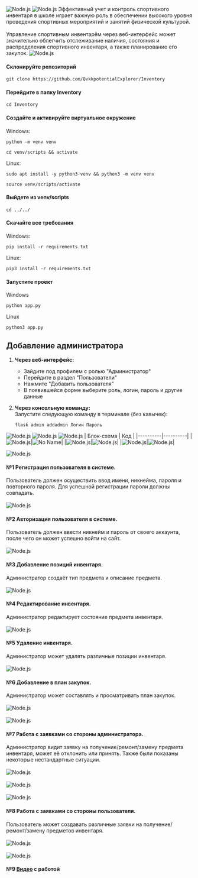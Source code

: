 ![Node.js](/docs/img/InventoryCRM.png)
![Node.js](/docs/img/About.png)
Эффективный учет и контроль спортивного инвентаря в школе играет
важную роль в обеспечении высокого уровня проведения спортивных
мероприятий и занятий физической культурой. \
\
Управление спортивным инвентарём через веб-интерфейс может значительно облегчить отслеживание наличия, состояния и
распределения спортивного инвентаря, а также планирование его закупок.
![Node.js](/docs/img/Start.png)
  #### Склонируйте репозиторий
  ```
  git clone https://github.com/QvkkpotentialExplorer/Inventory
  ```
  #### Перейдите в папку Inventory
  ```
  cd Inventory
  ```
  #### Создайте и активируйте виртуальное окружение 
  Windows:
  ```
  python -m venv venv
  ```
  ```
  cd venv/scripts && activate
  ```
  Linux:
  ```
  sudo apt install -y python3-venv && python3 -m venv venv
  ```
  ```
  source venv/scripts/activate
  ```
  #### Выйдете из venv/scripts
  ```
  cd ../../
  ```
  #### Скачайте все требования
  Windows:
  ```
  pip install -r requirements.txt
  ```
  Linux:
  ```
  pip3 install -r requirements.txt
  ```
   #### Запустите проект
   Windows
  ```
  python app.py
  ```
  Linux
  ```
python3 app.py
  ```
## Добавление администратора  
1. **Через веб-интерфейс:**  
   - Зайдите под профилем с ролью "Администратор"  
   - Перейдите в раздел "Пользователи"  
   - Нажмите "Добавить пользователя"  
   - В появившейся форме выберите роль, логин, пароль и другие данные  

2. **Через консольную команду:**  
   Запустите следующую команду в терминале (без кавычек):  

   ```
   flask admin addadmin Логин Пароль 
   ```


![Node.js](/docs/img/Block.png)
![Node.js](/docs/img/db_design.jpg)
![Node.js](/docs/img/Func.png)
| Блок-схема | Код |
|----------|----------|
|![Node.js](/docs/img/Получение.png)|![No Name](/docs/img/Получение_код.jpg)|
|![Node.js](/docs/img/Замена.png)|![Node.js](/docs/img/Замена_код.jpg)|
|![Node.js](/docs/img/Ремонт.png)|![Node.js](/docs/img/Ремонт_код.jpg)|


![Node.js](/docs/img/Inter.png)

#### №1  Регистрация пользователя в системе.
Пользователь должен осуществить ввод имени, никнейма, пароля и повторного пароля. Для успешной регистрации пароли должны совпадать. \
\
![Node.js](/docs/img/Регистрация.png)

#### №2  Авторизация пользователя в системе.
Пользователь должен ввести никнейм и пароль от своего аккаунта, после чего он может успешно войти на сайт. \
\
![Node.js](/docs/img/Авторизация.png)

#### №3  Добавление позиций инвентаря.
Администратор создаёт тип предмета и описание предмета. \
\
![Node.js](/docs/img/Создание_инвентаря.jpg)

#### №4  Редактирование инвентаря.
Администратор редактирует состояние предмета инвентаря. \
\
![Node.js](docs/img/Редактирование.jpg)

#### №5  Удаление инвентаря.
Администратор может удалять различные позиции инвентаря. \
\
![Node.js](docs/img/Удаление1.jpg)

#### №6  Добавление в план закупок.
Администратор может составлять и просматривать план закупок. \
\
![Node.js](docs/img/Добавление_плана.jpg) \
\
![Node.js](docs/img/Добавление_плана1.jpg)

#### №7  Работа с заявками со стороны администратора.
Администратор видит заявку на получение/ремонт/замену предмета инвентаря, может её отклонить или принять. Также были показаны некоторые нестандартные ситуации. \
\
![Node.js](docs/img/Заявки.jpg) \
\
![Node.js](docs/img/Заявки--.jpg) \
\
![Node.js](docs/img/Заявки-2.jpg)

#### №8  Работа с заявками со стороны пользователя.
Пользователь может создавать различные заявки на получение/ремонт/замену предметов инвентаря. \
\
![Node.js](docs/img/Заявки-1.jpg) \
\
![Node.js](docs/img/Заявки-.jpg)



 #### №9 [Видео](https://vkvideo.ru/video701054348_456239025) с работой








